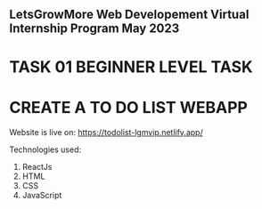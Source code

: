 ## LetsGrowMore Web Developement Virtual Internship Program May 2023

# TASK 01 BEGINNER LEVEL TASK

# CREATE A TO DO LIST WEBAPP

Website is live on: https://todolist-lgmvip.netlify.app/

Technologies used:
1) ReactJs
2) HTML 
3) CSS
4) JavaScript
